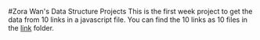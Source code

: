 #Zora Wan's Data Structure Projects
This is the first week project to get the data from 10 links in a javascript file. You can find the 10 links as 10 files in the [link](https://github.com/zorawan/DataStructures/blob/master/week1/week1.js) folder.
